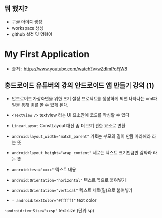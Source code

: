 ## 뭐 했지?
- 구글 아이디 생성
- workspace 생성
- github 설정 및 명령어

# My First Application 
- 출처 : https://www.youtube.com/watch?v=wZdImPoFjW8

## 홍드로이드 유튜버의 강의 안드로이드 앱 만들기 강의 (1)
- 안드로이드 가상화면을 위한 초기 설정
 프로젝트를 생성하게 되면 나타나는 xml파일을 통해 UI를 볼 수 있게 된다.
- `<TextView />` 
 textview 라는 UI 요소안에 코드를 작성할 수 있다

- `LinearLayout`
 <TextView /> ConstLayout 대신 좀 더 보기 편한 요소로 변환

- `android:layout_width="match_parent"`
가로는 부모의 길이 만큼 따라해라 라는 뜻

- `android:layout_height="wrap_content"`
세로는 텍스트 크기만큼만 감싸라 라는 뜻

- `aonroid:test="xxxx"`
텍스트 내용

- `android:Orientation="horizontal"`
텍스트 옆으로 붙여넣기

- `android:Orientation="vertical"`
텍스트 세로(밑)으로 붙여넣기

- `- android:textColor="#ffffff"`
text color

-`android:textSize="xxsp"`
text size (단위:sp)

